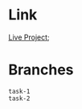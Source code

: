 # Link

<a href="https://maliha-poly-tex.vercel.app/">Live Project</a>;

# Branches

```
task-1
task-2
```
